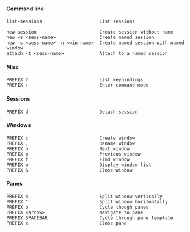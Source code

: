#### Command line

    list-sessions                     List sessions

    new-session                       Create session without name
    new -s <sess-name>                Create named session
    new -s <sess-name> -n <win-name>  Create named session with named window
    attach -t <sess-name>             Attach to a named session


#### Misc

    PREFIX ?                          List keybindings
    PREFIX :                          Enter command mode


#### Sessions

    PREFIX d                          Detach session


#### Windows

    PREFIX c                          Create window
    PREFIX ,                          Rename window
    PREFIX n                          Next window
    PREFIX p                          Previous window
    PREFIX f                          Find window
    PREFIX w                          Display window list
    PREFIX &                          Close window


#### Panes

    PREFIX %                          Split window vertically
    PREFIX "                          Split window horizontally
    PREFIX o                          Cycle though panes
    PREFIX <arrow>                    Navigate to pane
    PREFIX SPACEBAR                   Cycle through pane template
    PREFIX x                          Close pane
